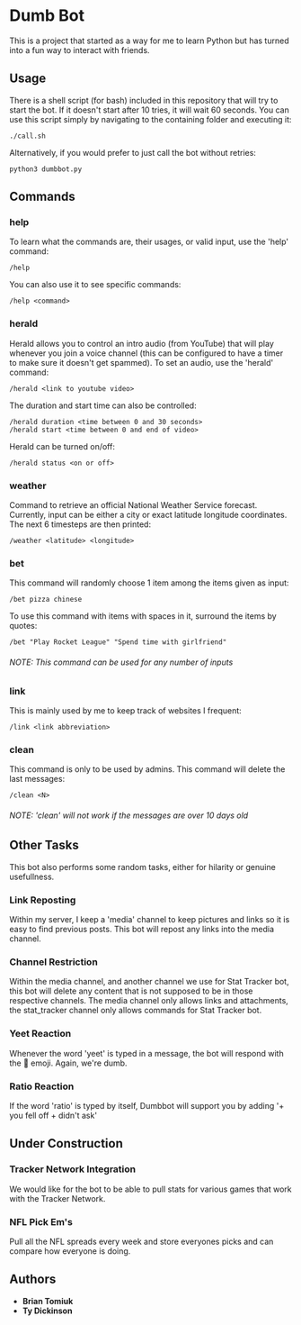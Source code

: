 # Dumb Bot

This is a project that started as a way for me to learn Python but has turned into a fun way to interact with friends.

## Usage

There is a shell script (for bash) included in this repository that will try to start the bot. If it doesn't start after 10 tries, it will wait 60 seconds. You can use this script simply by navigating to the containing folder and executing it:
```
./call.sh
```

Alternatively, if you would prefer to just call the bot without retries:
```
python3 dumbbot.py
```

## Commands

### help

To learn what the commands are, their usages, or valid input, use the 'help' command:
```
/help
```

You can also use it to see specific commands:
```
/help <command>
```

### herald

Herald allows you to control an intro audio (from YouTube) that will play whenever you join a voice channel (this can be configured to have a timer to make sure it doesn't get spammed).
To set an audio, use the 'herald' command:
```
/herald <link to youtube video>
```

The duration and start time can also be controlled:
```
/herald duration <time between 0 and 30 seconds>
/herald start <time between 0 and end of video>
```

Herald can be turned on/off:
```
/herald status <on or off>
```

### weather

Command to retrieve an official National Weather Service forecast. Currently, input can be either a city or exact latitude longitude coordinates. The next 6 timesteps are then printed:
```
/weather <latitude> <longitude>
```

### bet

This command will randomly choose 1 item among the items given as input:
```
/bet pizza chinese
```

To use this command with items with spaces in it, surround the items by quotes:
```
/bet "Play Rocket League" "Spend time with girlfriend"
```

###### NOTE: This command can be used for any number of inputs

### link

This is mainly used by me to keep track of websites I frequent:
```
/link <link abbreviation>
```

### clean

This command is only to be used by admins. This command will delete the last <N> messages:
```
/clean <N>
```

###### NOTE: 'clean' will not work if the messages are over 10 days old

## Other Tasks

This bot also performs some random tasks, either for hilarity or genuine usefullness.

### Link Reposting

Within my server, I keep a 'media' channel to keep pictures and links so it is easy to find previous posts. This bot will repost any links into the media channel.

### Channel Restriction

Within the media channel, and another channel we use for Stat Tracker bot, this bot will delete any content that is not supposed to be in those respective channels. The media channel only allows links and attachments, the stat_tracker channel only allows commands for Stat Tracker bot.

### Yeet Reaction

Whenever the word 'yeet' is typed in a message, the bot will respond with the :eyes: emoji. Again, we're dumb.

### Ratio Reaction

If the word 'ratio' is typed by itself, Dumbbot will support you by adding '+ you fell off + didn't ask'

## Under Construction

### Tracker Network Integration

We would like for the bot to be able to pull stats for various games that work with the Tracker Network.

### NFL Pick Em's

Pull all the NFL spreads every week and store everyones picks and can compare how everyone is doing.

## Authors

* **Brian Tomiuk**
* **Ty Dickinson**
